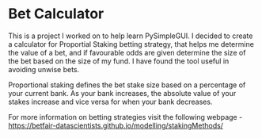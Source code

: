 # Bet Calculator

This is a project I worked on to help learn PySimpleGUI. I decided to create a calculator for Proportial Staking betting strategy, that helps me determine the value of a bet, and if favourable odds are given determine the size of the bet based on the size of my fund. I have found the tool useful in avoiding unwise bets.

Proportional staking defines the bet stake size based on a percentage of your current bank. As your bank increases, the absolute value of your stakes increase and vice versa for when your bank decreases.

For more information on betting strategies visit the following webpage - https://betfair-datascientists.github.io/modelling/stakingMethods/
